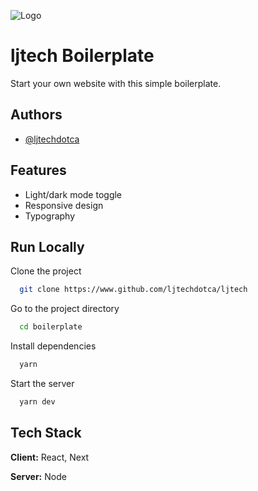 ![Logo](https://ljtech.ca/logo.png)

# ljtech Boilerplate

Start your own website with this simple boilerplate.

## Authors

- [@ljtechdotca](https://www.github.com/ljtechdotca/ljtech)

## Features

- Light/dark mode toggle
- Responsive design
- Typography

## Run Locally

Clone the project

```bash
  git clone https://www.github.com/ljtechdotca/ljtech
```

Go to the project directory

```bash
  cd boilerplate
```

Install dependencies

```bash
  yarn
```

Start the server

```bash
  yarn dev
```

## Tech Stack

**Client:** React, Next

**Server:** Node
